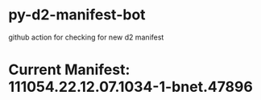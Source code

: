 # py-d2-manifest-bot
github action for checking for new d2 manifest

# Current Manifest: 111054.22.12.07.1034-1-bnet.47896